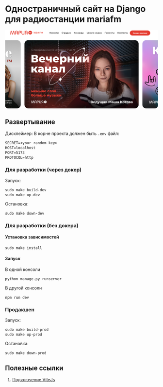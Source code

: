 # Одностраничный сайт на Django для радиостанции mariafm

<img src="./.trash/cover.png">

## Развертывание

Дисклеймер:
В корне проекта должен быть `.env` файл:
```shell
SECRET=<your random key>
HOST=localhost
PORT=5173
PROTOCOL=http
```

### Для разработки (через докер)
Запуск:
```shell
sudo make build-dev
sudo make up-dev
```
Остановка:
```shell
sudo make down-dev
```

### Для разработки (без докера)
#### Установка зависимостей
```shell
sudo make install
```
#### Запуск
В одной консоли
```shell
python manage.py runserver
```
В другой консоли
```shell
npm run dev
```

### Продакшен
Запуск:
```shell
sudo make build-prod
sudo make up-prod
```
Остановка:
```shell
sudo make down-prod
```

## Полезные ссылки
1. [Подключение ViteJs](https://github.com/MrBin99/django-vite?tab=readme-ov-file)